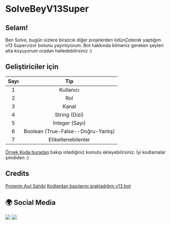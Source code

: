 # SolveBeyV13Super

## Selam!
Ben Solve, bugün sizlere birazcık diğer projelerden ödün*Çalarak* yaptığım v13 Supervizor botunu yayınlıyorum. Bot hakkında bilmeniz gereken şeyleri alta koyuyorum oradan halledebilirsiniz :)

## Geliştiriciler için
<table>
<thead>
<tr>
<th align="center">Sayı</th>
<th align="center">Tip</th>
</tr>
</thead>
<tbody>
<tr>
<td align="center">1</td>
<td align="center">Kullanıcı</td>
</tr>
<tr>
<td align="center">2</td>
<td align="center">Rol</td>
</tr>
<tr>
<td align="center">3</td>
<td align="center">Kanal</td>
</tr>
<tr>
<td align="center">4</td>
<td align="center">String (Dizi)</td>
</tr>
<tr>
<td align="center">5</td>
<td align="center">Integer (Sayı)</td>
</tr>
<tr>
<td align="center">6</td>
<td align="center">Boolean (True-False--Doğru-Yanlış)</td>
</tr>
<tr>
<td align="center">7</td>
<td align="center">Etiketlenebilenler</td>
</tr>
</tbody>
</table>

<a href="https://github.com/solvebey/SolveBeyV13Supers/blob/main/Source/Commands/A-Example.js">Örnek Koda buradan</a> bakıp istediğiniz komutu ekleyebilirsiniz. İyi kodlamalar şimdiden :)

## Credits
<a href="https://github.com/solvebey/SolveBeyV13Supers">Projenin Asıl Sahibi</a>
<a href="https://github.com/Astpod/astpod-slash-commands-mod/">Kodlardan bazılarını arakladığım v13 bot</a>

## 🌍 Social Media
<a href="https://discord.com/users/852804973183500329"><img src="https://img.shields.io/badge/Solve%20-7289DA.svg?&style=for-the-badge&logo=discord&logoColor=white"></a>
<a href="https://www.instagram.com/solvebey/"><img src="https://img.shields.io/badge/Solve%20-D90070.svg?&style=for-the-badge&logo=instagram&logoColor=white"></a>


